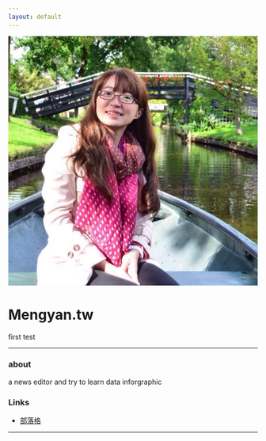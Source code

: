```yaml
---
layout: default
---
```


![avatar](avatar.jpg)

# Mengyan.tw

first test

- - -

### about

a news editor and try to learn data inforgraphic

### Links

 * [部落格](http://www.yahoo.com.tw/)


- - -
